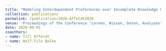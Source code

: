 ```yaml
---
title: "Modeling Interdependent Preferences over Incomplete Knowledge Graph Query Answers"
collection: publications
permalink: /publication/2020-Affeldt2020
venue: 'Proceedings of the Conference "Lernen, Wissen, Daten, Analysen", Online, September 9-11, 2020'
date: 2020-09-01
coauthors:
- name: Till Affeldt
- name: Wolf-Tilo Balke
---
```

